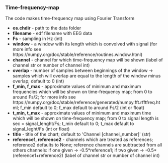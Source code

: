 ### Time-frequency-map

The code makes time-frequency map using Fourier Transform

<ul>
  <li><b>os.chdir</b> - path to the data folder </li>
<li><b>filename</b> - edf filename with EEG data</li>
<li><b>Fs</b> - sampling in Hz (int)</li>
<li><b>window</b> - a window with its length which is convolved with signal (for more info see https://numpy.org/doc/stable/reference/routines.window.html)</li>
<li><b>channel</b> - channel for which time-frequency map will be shown (label of channel str or number of channel int)</li>
<li><b>overlap</b> - number of samples between beginnings of the window -> samples which will overlap are equal to the length of the window minus overlap; default to 0 (int)</li>
<li><b>f_min, f_max</b> - approximate values of minimum and maximum frequencies which will be shown on time-frequency map; from 0 to around Fs/2; for more info see https://numpy.org/doc/stable/reference/generated/numpy.fft.rfftfreq.html; f_min default to 0; f_max default to around Fs/2 (int or float)</li>
<li><b>t_min, t_max</b> - approximate values of minimum and maximum time which will be shown on time-frequency map; from 0 to signal length is sec = signal_lenght/Fs; t_min default to 0; t_max default to signal_leght/Fs (int or float)</li>
<li><b>title</b> - title of the chart; default to 'Channel [channel_number]' (str)</li>
<li><b>reference1, reference2</b> - channels which are treated as references; reference2 defaults to None; reference channels are subtracted from all others channels: if one given -> -0.5*reference1; if two given -> -0.5*(reference1+reference2) (label of channel str or number of channel int)</li>
  </ul>
